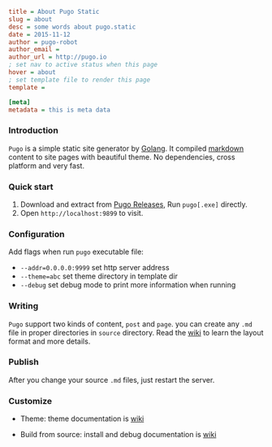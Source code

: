 ```ini
title = About Pugo Static
slug = about
desc = some words about pugo.static
date = 2015-11-12
author = pugo-robot
author_email =
author_url = http://pugo.io
; set nav to active status when this page
hover = about
; set template file to render this page
template =

[meta]
metadata = this is meta data
```

### Introduction

`Pugo` is a simple static site generator by [Golang](https://golang.org). It compiled [markdown](#) content to site pages with beautiful theme. No dependencies, cross platform and very fast.

### Quick start

1. Download and extract from [Pugo Releases](#), Run `pugo[.exe]` directly.
2. Open `http://localhost:9899` to visit.

### Configuration

Add flags when run `pugo` executable file:

- `--addr=0.0.0.0:9999` set http server address
- `--theme=abc` set theme directory in template dir
- `--debug` set debug mode to print more information when running

### Writing

`Pugo` support two kinds of content, `post` and `page`. you can create any `.md` file in proper directories in `source` directory. Read the [wiki](#) to learn the layout format and more details.

### Publish

After you change your source `.md` files, just restart the server.

### Customize

- Theme: theme documentation is [wiki](#)

- Build from source: install and debug documentation is [wiki]($)
